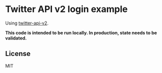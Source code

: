 # Twitter API v2 login example

Using [twitter-api-v2](https://github.com/PLhery/node-twitter-api-v2).

**This code is intended to be run locally. In production, state needs to be validated.**

## License

MIT
